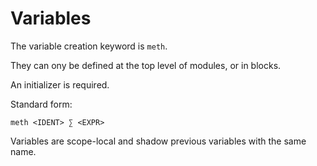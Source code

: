 # Variables

The variable creation keyword is `meth`.

They can ony be defined at the top level of modules, or in blocks.

An initializer is required.

Standard form:

```redditlang
meth <IDENT> ∑ <EXPR>
```

Variables are scope-local and shadow previous variables with the same name.

